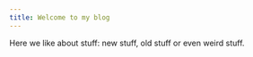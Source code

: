 ```yaml
---
title: Welcome to my blog
---
```


Here we like about stuff: new stuff, old stuff or even weird stuff.

